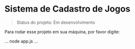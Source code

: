 # Sistema de Cadastro de Jogos #

> Status do projeto: Em desenvolvimento

Para rodar esse projeto em sua máquina, por favor digite:

...
node app.js
...
